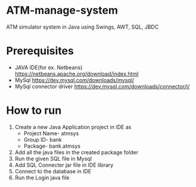# ATM-manage-system
ATM simulator system in Java using Swings, AWT, SQL, JBDC

# Prerequisites
* JAVA IDE(for ex. Netbeans) https://netbeans.apache.org/download/index.html
* MySql https://dev.mysql.com/downloads/mysql/
* MySql connector driver https://dev.mysql.com/downloads/connector/j/

# How to run

1. Create a new Java Application project in IDE as
   - Project Name- atmsys
   - Group ID- bank
   - Package- bank.atmsys 
2. Add all the java files in the created package folder
3. Run the given SQL file in Mysql
4. Add SQL Connecter jar file in IDE library
5. Connect to the database in IDE
6. Run the Login java file 
